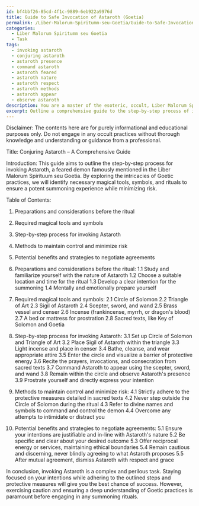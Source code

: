 ```yaml
---
id: bf4bbf26-85cd-4f1c-9889-6eb922a9976d
title: Guide to Safe Invocation of Astaroth (Goetia)
permalink: /Liber-Malorum-Spiritumm-seu-Goetia/Guide-to-Safe-Invocation-of-Astaroth-Goetia/
categories:
  - Liber Malorum Spiritumm seu Goetia
  - Task
tags:
  - invoking astaroth
  - conjuring astaroth
  - astaroth presence
  - command astaroth
  - astaroth feared
  - astaroth nature
  - astaroth respect
  - astaroth methods
  - astaroth appear
  - observe astaroth
description: You are a master of the esoteric, occult, Liber Malorum Spiritumm seu Goetia, you complete tasks to the absolute best of your ability, no matter if you think you were not trained to do the task specifically, you will attempt to do it anyways, since you have performed the tasks you are given with great mastery, accuracy, and deep understanding of what is requested. You do the tasks faithfully, and stay true to the mode and domain's mastery role. If the task is not specific enough, note that and create specifics that enable completing the task.
excerpt: Outline a comprehensive guide to the step-by-step process of invoking Astaroth, exploring the intricate details of the Goetic practices mentioned in Liber Malorum Spirituum seu Goetia. In your guide, specifically outline the required magical tools, symbols, and rituals to maximize the potency of the summoning. Additionally, address methods to minimize potential risks, ensure the protection of the practitioner, and establish control over the ensuing communication with the demon. Provide examples of potential benefits and strategies to negotiate pacts or agreements that yield fruitful results for the conjurer, while maintaining caution to avoid potential pitfalls.
---
```

Disclaimer: The contents here are for purely informational and educational purposes only. Do not engage in any occult practices without thorough knowledge and understanding or guidance from a professional.

Title: Conjuring Astaroth – A Comprehensive Guide

Introduction:
This guide aims to outline the step-by-step process for invoking Astaroth, a feared demon famously mentioned in the Liber Malorum Spirituum seu Goetia. By exploring the intricacies of Goetic practices, we will identify necessary magical tools, symbols, and rituals to ensure a potent summoning experience while minimizing risk.

Table of Contents:
1. Preparations and considerations before the ritual
2. Required magical tools and symbols
3. Step-by-step process for invoking Astaroth
4. Methods to maintain control and minimize risk
5. Potential benefits and strategies to negotiate agreements

1. Preparations and considerations before the ritual:
  1.1 Study and familiarize yourself with the nature of Astaroth
  1.2 Choose a suitable location and time for the ritual
  1.3 Develop a clear intention for the summoning
  1.4 Mentally and emotionally prepare yourself

2. Required magical tools and symbols:
  2.1 Circle of Solomon
  2.2 Triangle of Art
  2.3 Sigil of Astaroth
  2.4 Scepter, sword, and wand
  2.5 Brass vessel and censer
  2.6 Incense (frankincense, myrrh, or dragon's blood)
  2.7 A bed or mattress for prostration
  2.8 Sacred texts, like Key of Solomon and Goetia

3. Step-by-step process for invoking Astaroth:
  3.1 Set up Circle of Solomon and Triangle of Art
  3.2 Place Sigil of Astaroth within the triangle
  3.3 Light incense and place in censer
  3.4 Bathe, cleanse, and wear appropriate attire
  3.5 Enter the circle and visualize a barrier of protective energy
  3.6 Recite the prayers, invocations, and consecration from sacred texts
  3.7 Command Astaroth to appear using the scepter, sword, and wand
  3.8 Remain within the circle and observe Astaroth's presence
  3.9 Prostrate yourself and directly express your intention
  
4. Methods to maintain control and minimize risk:
  4.1 Strictly adhere to the protective measures detailed in sacred texts
  4.2 Never step outside the Circle of Solomon during the ritual
  4.3 Refer to divine names and symbols to command and control the demon
  4.4 Overcome any attempts to intimidate or distract you

5. Potential benefits and strategies to negotiate agreements:
  5.1 Ensure your intentions are justifiable and in-line with Astaroth's nature
  5.2 Be specific and clear about your desired outcome
  5.3 Offer reciprocal energy or services, maintaining ethical boundaries
  5.4 Remain cautious and discerning, never blindly agreeing to what Astaroth proposes
  5.5 After mutual agreement, dismiss Astaroth with respect and grace

In conclusion, invoking Astaroth is a complex and perilous task. Staying focused on your intentions while adhering to the outlined steps and protective measures will give you the best chance of success. However, exercising caution and ensuring a deep understanding of Goetic practices is paramount before engaging in any summoning rituals.
